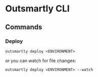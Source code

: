 # Outsmartly CLI

## Commands

### Deploy

```text
outsmartly deploy <ENVIRONMENT>
```

or you can watch for file changes:

```text
outsmartly deploy <ENVIRONMENT> --watch
```
